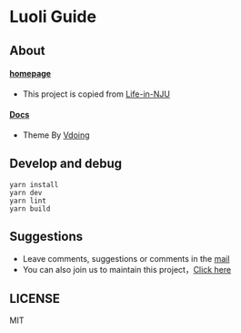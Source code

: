# Luoli Guide

## About

#### [homepage](https://www.iluoli.ren)

- This project is copied from [Life-in-NJU](https://github.com/idealclover/Life-in-NJU)

#### [Docs](https://www.iluoli.ren/docs)

- Theme By [Vdoing](https://github.com/xugaoyi/vuepress-theme-vdoing)

## Develop and debug


```
yarn install
yarn dev
yarn lint
yarn build

```

## Suggestions 

- Leave comments, suggestions or comments in the [mail](mailto:lug@litunix.org)
- You can also join us to maintain this project，[Click here](http://wpa.qq.com/msgrd?v=3&amp;uin=2949970175&amp;site=qq&amp;menu=yes)


## LICENSE

MIT
